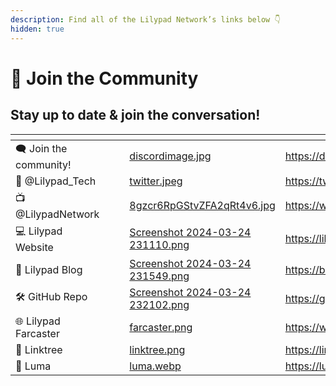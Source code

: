 ```yaml
---
description: Find all of the Lilypad Network’s links below 👇
hidden: true
---
```


# 👥 Join the Community

## Stay up to date & join the conversation!

<table data-view="cards"><thead><tr><th></th><th data-hidden></th><th data-hidden></th><th data-hidden data-card-cover data-type="files"></th><th data-hidden data-card-target data-type="content-ref"></th></tr></thead><tbody><tr><td>🗨️ Join the community!</td><td></td><td></td><td><a href=".gitbook/assets/discordimage.jpg">discordimage.jpg</a></td><td><a href="https://discord.gg/tnE8SMmsxW">https://discord.gg/tnE8SMmsxW</a></td></tr><tr><td>🔗 @Lilypad_Tech</td><td></td><td></td><td><a href=".gitbook/assets/twitter.jpeg">twitter.jpeg</a></td><td><a href="https://twitter.com/Lilypad_Tech">https://twitter.com/Lilypad_Tech</a></td></tr><tr><td>📺 @LilypadNetwork</td><td></td><td></td><td><a href=".gitbook/assets/8gzcr6RpGStvZFA2qRt4v6.jpg">8gzcr6RpGStvZFA2qRt4v6.jpg</a></td><td><a href="https://www.youtube.com/@lilypadnetwork">https://www.youtube.com/@lilypadnetwork</a></td></tr><tr><td>💻 Lilypad Website</td><td></td><td></td><td><a href=".gitbook/assets/Screenshot 2024-03-24 231110.png">Screenshot 2024-03-24 231110.png</a></td><td><a href="https://lilypad.tech">https://lilypad.tech</a></td></tr><tr><td>📝 Lilypad Blog</td><td></td><td></td><td><a href=".gitbook/assets/Screenshot 2024-03-24 231549.png">Screenshot 2024-03-24 231549.png</a></td><td><a href="https://blog.lilypadnetwork.org/">https://blog.lilypadnetwork.org/</a></td></tr><tr><td>🛠️ GitHub Repo</td><td></td><td></td><td><a href=".gitbook/assets/Screenshot 2024-03-24 232102.png">Screenshot 2024-03-24 232102.png</a></td><td><a href="https://github.com/Lilypad-Tech">https://github.com/Lilypad-Tech</a></td></tr><tr><td>🌐 Lilypad Farcaster</td><td></td><td></td><td><a href=".gitbook/assets/farcaster.png">farcaster.png</a></td><td><a href="https://warpcast.com/lilypad-tech">https://warpcast.com/lilypad-tech</a></td></tr><tr><td>🌳 Linktree</td><td></td><td></td><td><a href=".gitbook/assets/linktree.png">linktree.png</a></td><td><a href="https://linktr.ee/LilypadNetwork">https://linktr.ee/LilypadNetwork</a></td></tr><tr><td>📅 Luma</td><td></td><td></td><td><a href=".gitbook/assets/luma.webp">luma.webp</a></td><td><a href="https://lu.ma/lilypadnetwork">https://lu.ma/lilypadnetwork</a></td></tr></tbody></table>
